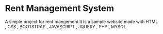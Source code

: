 # Rent Management System 
A simple project for rent mangement.It is a sample website made with HTML , CSS , BOOTSTRAP , JAVASCRIPT , JQUERY , PHP , MYSQL. 
